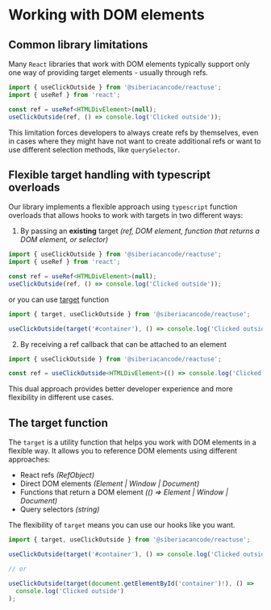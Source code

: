 # Working with DOM elements

## Common library limitations

Many `React` libraries that work with DOM elements typically support only one way of providing target elements - usually through refs.

```typescript twoslash
import { useClickOutside } from '@siberiacancode/reactuse';
import { useRef } from 'react';

const ref = useRef<HTMLDivElement>(null);
useClickOutside(ref, () => console.log('Clicked outside'));
```

This limitation forces developers to always create refs by themselves, even in cases where they might have not want to create additional refs or want to use different selection methods, like `querySelector`.

## Flexible target handling with typescript overloads

Our library implements a flexible approach using `typescript` function overloads that allows hooks to work with targets in two different ways:

1. By passing an **existing** target _(ref, DOM element, function that returns a DOM element, or selector)_

```typescript twoslash
import { useClickOutside } from '@siberiacancode/reactuse';
import { useRef } from 'react';

const ref = useRef<HTMLDivElement>(null);
useClickOutside(ref, () => console.log('Clicked outside'));
```

or you can use [target](#the-target-function) function

```typescript twoslash
import { target, useClickOutside } from '@siberiacancode/reactuse';

useClickOutside(target('#container'), () => console.log('Clicked outside'));
```

2. By receiving a ref callback that can be attached to an element

```typescript twoslash
import { useClickOutside } from '@siberiacancode/reactuse';

const ref = useClickOutside<HTMLDivElement>(() => console.log('Clicked outside'));
```

This dual approach provides better developer experience and more flexibility in different use cases.

## The target function

The `target` is a utility function that helps you work with DOM elements in a flexible way. It allows you to reference DOM elements using different approaches:

- React refs _(RefObject)_
- Direct DOM elements _(Element | Window | Document)_
- Functions that return a DOM element _(() => Element | Window | Document)_
- Query selectors _(string)_

The flexibility of `target` means you can use our hooks like you want.

```typescript twoslash
import { target, useClickOutside } from '@siberiacancode/reactuse';

useClickOutside(target('#container'), () => console.log('Clicked outside'));

// or

useClickOutside(target(document.getElementById('container')!), () =>
  console.log('Clicked outside')
);
```
